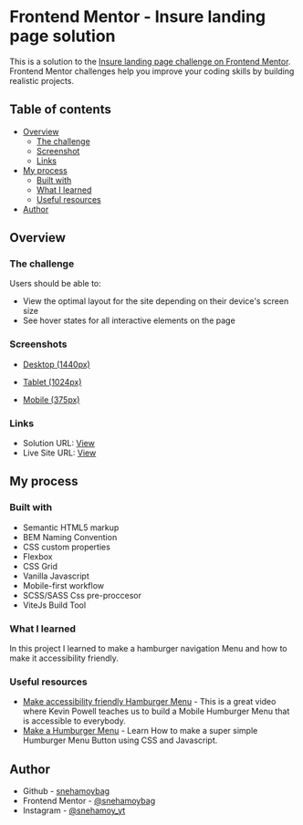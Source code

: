 # Frontend Mentor - Insure landing page solution

This is a solution to the [Insure landing page challenge on Frontend Mentor](https://www.frontendmentor.io/challenges/insure-landing-page-uTU68JV8). Frontend Mentor challenges help you improve your coding skills by building realistic projects. 

## Table of contents

- [Overview](#overview)
  - [The challenge](#the-challenge)
  - [Screenshot](#screenshot)
  - [Links](#links)
- [My process](#my-process)
  - [Built with](#built-with)
  - [What I learned](#what-i-learned)
  - [Useful resources](#useful-resources)
- [Author](#author)

## Overview

### The challenge

Users should be able to:

- View the optimal layout for the site depending on their device's screen size
- See hover states for all interactive elements on the page

### Screenshots

- [Desktop (1440px)](./screenshots/frontend-mentor-Insure-landing-page-desktop.jpeg)

- [Tablet (1024px)](./screenshots/frontend-mentor-insure-landing-page-tablet.jpeg)

- [Mobile (375px)](./screenshots/frontend-mentor-insure-landing-page-mobile.jpeg)

### Links

- Solution URL: [View](https://github.com/snehamoybag/fem-insure-landing-page)
- Live Site URL: [View](https://snehamoybag.github.io/fem-insure-landing-page/)

## My process

### Built with

- Semantic HTML5 markup
- BEM Naming Convention
- CSS custom properties
- Flexbox
- CSS Grid
- Vanilla Javascript
- Mobile-first workflow
- SCSS/SASS Css pre-proccesor
- ViteJs Build Tool

### What I learned

In this project I learned to make a hamburger navigation Menu and how to make it accessibility friendly.

### Useful resources

- [Make accessibility friendly Hamburger Menu](https://youtu.be/YAqRQoN8ykI) - This is a great video where Kevin Powell teaches us to build a Mobile Humburger Menu that is accessible to everybody.
- [Make a Humburger Menu](https://youtu.be/dIyVTjJAkLw) - Learn How to make a super simple Humburger Menu Button using CSS and Javascript.

## Author

- Github - [snehamoybag](https://github.com/snehamoybag)
- Frontend Mentor - [@snehamoybag](https://www.frontendmentor.io/profile/snehamoybag)
- Instagram - [@snehamoy_yt](https://www.instagram.com/snehamoy_yt/)
